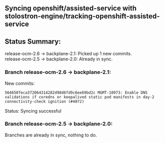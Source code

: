 ## Syncing openshift/assisted-service with stolostron-engine/tracking-openshift-assisted-service

## Status Summary:

release-ocm-2.6 -> backplane-2.1: Picked up 1 new commits.  
release-ocm-2.5 -> backplane-2.0: Already in sync.  

### Branch release-ocm-2.6 -> backplane-2.1:

New commits:

```
564650feca372064314282d98d6fd9c6ee69bd2c MGMT-10973: Enable DNS validations if coredns or keepalived static pod manifests in day-2 connectivity-check ignition (#4072)
```

Status: Syncing successful

### Branch release-ocm-2.5 -> backplane-2.0:

Branches are already in sync, nothing to do.
